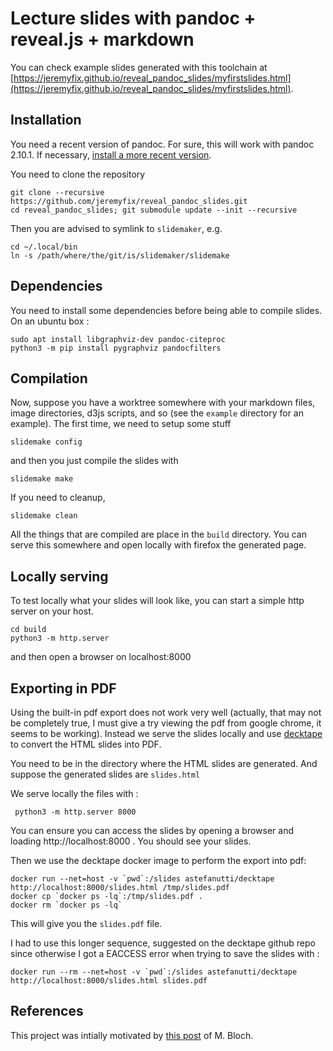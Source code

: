 # Lecture slides with pandoc + reveal.js + markdown

You can check example slides generated with this toolchain at [https://jeremyfix.github.io/reveal_pandoc_slides/myfirstslides.html](https://jeremyfix.github.io/reveal_pandoc_slides/myfirstslides.html).

## Installation

You need a recent version of pandoc. For sure, this will work with pandoc 2.10.1. If necessary, [install a more recent version](https://pandoc.org/installing.html).

You need to clone the repository 

	git clone --recursive https://github.com/jeremyfix/reveal_pandoc_slides.git
	cd reveal_pandoc_slides; git submodule update --init --recursive

Then you are advised to symlink to `slidemaker`, e.g.

	cd ~/.local/bin
	ln -s /path/where/the/git/is/slidemaker/slidemake

## Dependencies

You need to install some dependencies before being able to compile slides. On an ubuntu box :

	sudo apt install libgraphviz-dev pandoc-citeproc
 	python3 -m pip install pygraphviz pandocfilters

## Compilation

Now, suppose you have a worktree somewhere with your markdown files, image directories, d3js scripts, and so (see the `example` directory for an example). The first time, we need to setup some stuff

	slidemake config

and then you just compile the slides with

	slidemake make

If you need to cleanup, 

	slidemake clean

All the things that are compiled are place in the `build` directory. You can serve this somewhere and open locally with firefox the generated page.

## Locally serving

To test locally what your slides will look like, you can start a simple http server on your host. 

	cd build
	python3 -m http.server

and then open a browser on localhost:8000 

## Exporting in PDF

Using the built-in pdf export does not work very well (actually, that may not be completely true, I must give a try viewing the pdf from google chrome, it seems to be working). Instead we serve the slides locally and use [decktape](https://github.com/astefanutti/decktape) to convert the HTML slides into PDF.

You need to be in the directory where the HTML slides are generated. And suppose the generated slides are `slides.html`

We serve locally the files with :

	 python3 -m http.server 8000

You can ensure you can access the slides by opening a browser and loading http://localhost:8000 . You should see your slides.

Then we use the decktape docker image to perform the export into pdf:

	docker run --net=host -v `pwd`:/slides astefanutti/decktape http://localhost:8000/slides.html /tmp/slides.pdf
	docker cp `docker ps -lq`:/tmp/slides.pdf .
	docker rm `docker ps -lq`

This will give you the `slides.pdf` file.

I had to use this longer sequence, suggested on the decktape github repo since otherwise I got a EACCESS error when trying to save the slides with :

	docker run --rm --net=host -v `pwd`:/slides astefanutti/decktape http://localhost:8000/slides.html slides.pdf


## References

This project was intially motivated by [this post](http://bloch.ece.gatech.edu/2020/02/15/workflow.html) of M. Bloch.


